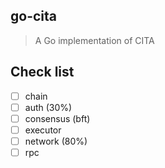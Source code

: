 ## go-cita
> A Go implementation of CITA

## Check list
- [ ] chain
- [ ] auth (30%)
- [ ] consensus (bft)
- [ ] executor
- [ ] network (80%)
- [ ] rpc
